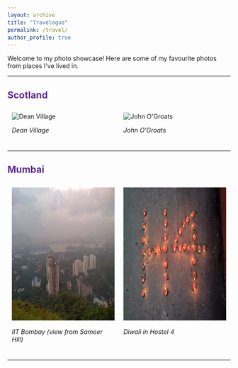 ```yaml
---
layout: archive
title: "Travelogue"
permalink: /travel/
author_profile: true
---
```


Welcome to my photo showcase! Here are some of my favourite photos from places I've lived in.

---

## <span style="color: #5a2c91;">Scotland</span>
<div style="display: flex; flex-wrap: wrap;">
  <div style="flex: 1; margin: 10px;">
    <img src="/images/scot1.png" alt="Dean Village" style="height: 300px; width: 500px;">
    <p><em>Dean Village</em></p>
  </div>
  <div style="flex: 1; margin: 10px;">
    <img src="/images/scot2.png" alt="John O'Groats" style="height: 300px; width: 500px;">
    <p><em>John O'Groats</em></p>
  </div>
</div>

---

## <span style="color: #5a2c91;">Mumbai</span>
<div style="display: flex; flex-wrap: wrap;">
  <div style="flex: 1; margin: 10px;">
    <img src="/images/mum1.jpeg" alt="IIT Bombay from Sameer Hill" style="height: 300px; width: 500px;">
    <p><em>IIT Bombay (view from Sameer Hill)</em></p>
  </div>
  <div style="flex: 1; margin: 10px;">
    <img src="/images/mum2.jpg" alt="Hostel 4 Diwali" style="height: 300px; width: 500px;">
    <p><em>Diwali in Hostel 4</em></p>
  </div>
</div>

---
